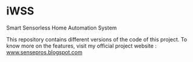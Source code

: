 # iWSS
Smart Sensorless Home Automation System

This repository contains different versions of the code of this project.
To know more on the features, visit my official project website : www.sensepros.blogspot.com

